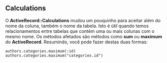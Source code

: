 ## Calculations 

O **ActiveRecord::Calculations** mudou um pouquinho para aceitar além do nome da coluna, também o nome da tabela. Isto é útil quando temos relacionamentos entre tabelas que contém uma ou mais colunas com o mesmo nome. Os métodos afetados são métodos como **sum** ou **maximum** do **ActiveRecord**. Resumindo, você pode fazer destas duas formas:

	authors.categories.maximum(:id)
	authors.categories.maximum("categories.id")